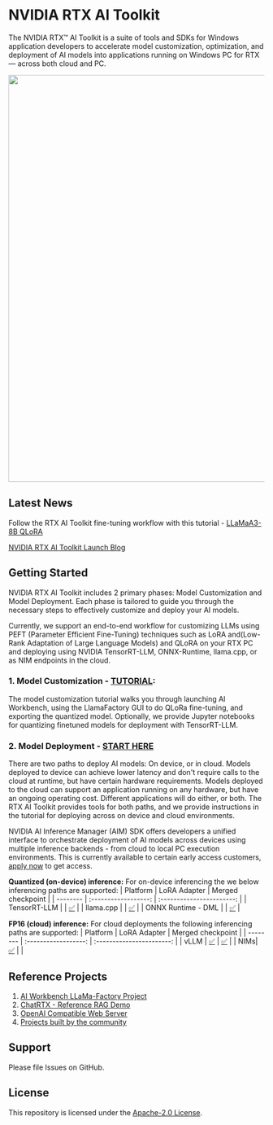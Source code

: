 # NVIDIA RTX AI Toolkit
The NVIDIA RTX™ AI Toolkit is a suite of tools and SDKs for Windows application developers to accelerate model customization, optimization, and deployment of AI models into applications running on Windows PC for RTX — across both cloud and PC.
<div></div>
<img src="media/rtx-ai.png" width="800">


## Latest News
Follow the RTX AI Toolkit fine-tuning workflow with this tutorial - [LLaMaA3-8B QLoRA](tutorial-llama3-finetune.md)

[NVIDIA RTX AI Toolkit Launch Blog](https://developer.nvidia.com/blog/streamline-ai-powered-app-development-with-nvidia-rtx-ai-toolkit-for-windows-rtx-pcs/)

## Getting Started
NVIDIA RTX AI Toolkit includes 2 primary phases: Model Customization and Model Deployment. Each phase is tailored to guide you through the necessary steps to effectively customize and deploy your AI models.

Currently, we support an end-to-end workflow for customizing LLMs using PEFT (Parameter Efficient Fine-Tuning) techniques such as LoRA and(Low-Rank Adaptation of Large Language Models) and QLoRA on your RTX PC and deploying using NVIDIA TensorRT-LLM, ONNX-Runtime, llama.cpp, or as NIM endpoints in the cloud.

### 1. Model Customization  - [TUTORIAL](tutorial-llama3-finetune.md): 
The model customization tutorial walks you through launching AI Workbench, using the LlamaFactory GUI to do QLoRa fine-tuning, and exporting the quantized model. Optionally, we provide Jupyter notebooks for quantizing finetuned models for deployment with TensorRT-LLM.

### 2. Model Deployment - [START HERE](llm-deployment/README.md)
There are two paths to deploy AI models: On device, or in cloud. Models deployed to device can achieve lower latency and don't require calls to the cloud at runtime, but have certain hardware requirements. Models deployed to the cloud can support an application running on any hardware, but have an ongoing operating cost. Different applications will do either, or both. The RTX AI Toolkit provides tools for both paths, and we provide instructions in the tutorial for deploying across on device and cloud environments.

NVIDIA AI Inference Manager (AIM) SDK offers developers a unified interface to orchestrate deployment of AI models across devices using multiple inference backends -  from cloud to local PC execution environments. This is currently available to certain early access customers, [apply now](https://developer.nvidia.com/rtx/ai-inference-manager/join) to get access.

**Quantized (on-device) inference:**
For on-device inferencing the we below inferencing paths are supported:
| Platform | LoRA Adapter | Merged checkpoint |
| -------- | :------------------: | :-----------------------: |
| TensorRT-LLM | |  [✅](llm-deployment/TensorRT-LLM_deployment.md) |
| llama.cpp |   |   [✅](llm-deployment/llama.cpp_deployment.md) |
| ONNX Runtime - DML |     |   [✅](llm-deployment/ORT-DML_QuickStart.md) |


**FP16 (cloud) inference:**
For cloud deployments the following inferencing paths are supported:
| Platform | LoRA Adapter | Merged checkpoint |
| -------- | :------------------: | :-----------------------: |
| vLLM |    [✅](llm-deployment/vLLM_deployment.md#3-serving-lora-adapters) |   [✅](llm-deployment/vLLM_deployment.md) |
| NIMs| [✅](llm-deployment/NIMs_deployment.md)    |    |

## Reference Projects
1. [AI Workbench LLaMa-Factory Project](https://github.com/NVIDIA/workbench-llamafactory)
2. [ChatRTX - Reference RAG Demo](https://github.com/NVIDIA/ChatRTX)
3. [OpenAI Compatible Web Server](https://github.com/NVIDIA/trt-llm-as-openai-windows)
4. [Projects built by the community](https://www.nvidia.com/en-us/ai-data-science/generative-ai/rtx-developer-contest/winners/)

## Support
Please file Issues on GitHub.  

## License
This repository is licensed under the [Apache-2.0 License](LICENSE).

